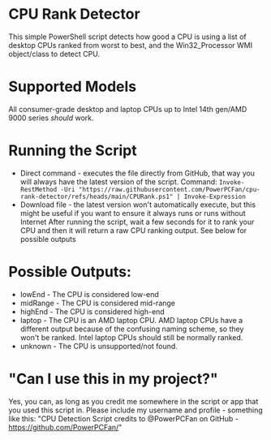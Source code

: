 # CPU Rank Detector
This simple PowerShell script detects how good a CPU is using a list of desktop CPUs ranked from worst to best, and the Win32_Processor WMI object/class to detect CPU.

# Supported Models
All consumer-grade desktop and laptop CPUs up to Intel 14th gen/AMD 9000 series *should* work. 

# Running the Script
- Direct command - executes the file directly from GitHub, that way you will always have the latest version of the script. Command: `Invoke-RestMethod -Uri "https://raw.githubusercontent.com/PowerPCFan/cpu-rank-detector/refs/heads/main/CPURank.ps1" | Invoke-Expression`
- Download file - the latest version won't automatically execute, but this might be useful if you want to ensure it always runs or runs without Internet
After running the script, wait a few seconds for it to rank your CPU and then it will return a raw CPU ranking output. See below for possible outputs

# Possible Outputs:
- lowEnd - The CPU is considered low-end
- midRange - The CPU is considered mid-range
- highEnd - The CPU is considered high-end
- laptop - The CPU is an AMD laptop CPU. AMD laptop CPUs have a different output because of the confusing naming scheme, so they won't be ranked. Intel laptop CPUs should still be normally ranked.
- unknown - The CPU is unsupported/not found.

# "Can I use this in my project?" 
Yes, you can, as long as you credit me somewhere in the script or app that you used this script in.
Please include my username and profile - something like this:
"CPU Detection Script credits to @PowerPCFan on GitHub - https://github.com/PowerPCFan/" 

